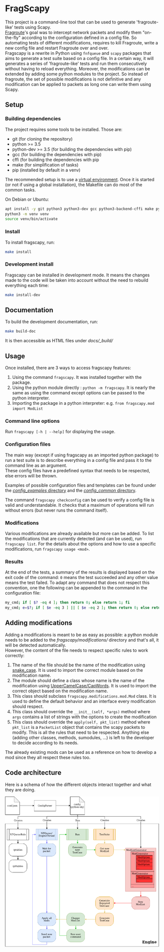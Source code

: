 # FragScapy

This project is a command-line tool that can be used to generate
'fragroute-like' tests using Scapy.  
[Fragroute](https://www.monkey.org/~dugsong/fragroute/)'s goal was to
intercept network packets and modify them "on-the-fly" according to the
configuration defined in a config file. So automating tests of different
modifications, requires to kill Fragroute, write a new config file and restart
Fragroute over and over.  
Fragscapy is a rewrite in Python using `fnfqueue` and `scapy` packages that
aims to generate a test suite based on a config file. In a certain way, it
will generates a series of 'fragroute-like' tests and run them consecutively
without having to reload everything. Moreover, the modifications can be
extended by adding some python modules to the project. So instead of fragroute,
the set of possible modifications is not definitive and any modification can be
applied to packets as long one can write them using Scapy.


## Setup

### Building dependencies

The project requires some tools to be installed. Those are:
* git  (for cloning the repository)
* python >= 3.5
* python-dev >= 3.5  (for building the dependencies with pip)
* gcc  (for building the dependencies with pip)
* cffi (for building the dependencies with pip
* make (for simplification of tasks)
* pip  (installed by default in a venv)

The recommended setup is to use a
[virtual environment](https://docs.python.org/3.5/library/venv.html). Once it
is started (or not if using a global installation), the Makefile can do most
of the common tasks.

On Debian or Ubuntu:
```bash
apt install -y git python3 python3-dev gcc python3-backend-cffi make python3-venv
python3 -m venv venv
source venv/bin/activate
```

### Install

To install fragscapy, run:
```bash
make install
```

### Development install

Fragscapy can be installed in development mode. It means the changes made to
the code will be taken into account without the need to rebuild everything
each time:
```bash
make install-dev
```

## Documentation

To build the development documentation, run:
```bash
make build-doc
```
It is then accessible as HTML files under _docs/\_build/_


## Usage

Once installed, there are 3 ways to access fragscapy features:
1. Using the command `fragscapy`. It was installed together with the package.
2. Using the python module directly : `python -m fragscapy`. It is nearly the
    same as using the command except options can be passed to the python
    interpreter.
3. Importing the package in a python interpreter: e.g. ```from fragscapy.mod import ModList```


### Command line options

Run `fragscapy [-h | --help]` for displaying the usage.


### Configuration files

The main way (except if using fragscapy as an imported python package) to
run a test suite is to describe everything in a config file and pass it to the
command line as an argument.  
These config files have a predefined syntax that needs to be respected, else
errors will be thrown.

Examples of possible configuration files and templates can be found under the
[_config\_examples_ directory](config_examples) and the [_config\_common_ directory](config_common).

The command `fragscapy checkconfig` can be used to verify a config file is
valid and understandable. It checks that a maximum of operations will run
without errors (but never runs the command itself).


### Modifications

Various modifications are already available but more can be added. To list
the modifications that are currently detected (and can be used), run
`fragscapy list`. For the details about the options and how to use a specific
modifications, run `fragscapy usage <mod>`.


### Results

At the end of the tests, a summary of the results is displayed based on the
exit code of the command: `0` means the test succeeded and any other value
means the test failed. To adapt any command that does not respect this
convention, one the following can be appended to the command in the
configuration file:
```bash
my_cmd; if [ $? -eq 4 ]; then return 0; else return 1; fi
my_cmd; e=$?; if [ $e -eq 3 ] || [ $e -eq 2 ]; then return 0; else return $e; fi
```


## Adding modifications

Adding a modifications is meant to be as easy as possible: a python module
needs to be added to the _fragscapy/modifications/_ directory and that's all,
it will be detected automatically.  
However, the content of the file needs to respect specific rules to work
correctly:
1. The name of the file should be the name of the modification using
    [snake_case](https://en.wikipedia.org/wiki/Snake_case). It is used to
    import the correct module based on the modification name.
2. The module should define a class whose name is the name of the modification
    using [UpperCamelCase/CapWords](https://en.wikipedia.org/wiki/Camel_case).
    It is used to import the correct object based on the modification name.
3. This class should subclass `fragscapy.modifications.mod.Mod` class. It is
    used to define the default behavior and an interface every modification
    should respect.
4. This class should override the `__init__(self, *args)` method where `args`
    contains a list of strings with the options to create the modification
5. This class should override the `apply(self, pkt_list)` method where
    `pkt_list` is a `PacketList` object that contains the scapy packets to
    modify.
This is all the rules that need to be respected. Anything else (adding other
classes, methods, sumodules, ...) is left to the developer to decide according
to its needs.

The already existing mods can be used as a reference on how to develop a mod
since they all respect these rules too.

## Code architecture

Here is a schema of how the different objects interact together and what they
are doing.

![media/architecture.png](media/architecture.png "The architecture of the project")
